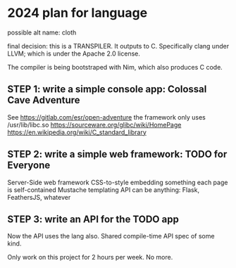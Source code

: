 # 2024 plan for language

possible alt name: cloth

final decision: this is a TRANSPILER. It outputs to C.
Specifically clang under LLVM; which is under the Apache 2.0 license.

The compiler is being bootstraped with Nim, which also produces C code.

## STEP 1: write a simple console app: Colossal Cave Adventure

  See https://gitlab.com/esr/open-adventure
  the framework only uses /usr/lib/libc.so
  https://sourceware.org/glibc/wiki/HomePage
  https://en.wikipedia.org/wiki/C_standard_library

## STEP 2: write a simple web framework: TODO for Everyone

  Server-Side web framework
  CSS-to-style embedding something
  each page is self-contained
  Mustache templating
  API can be anything: Flask, FeathersJS, whatever

## STEP 3: write an API for the TODO app

  Now the API uses the lang also.
  Shared compile-time API spec of some kind.

Only work on this project for 2 hours per week. No more.
